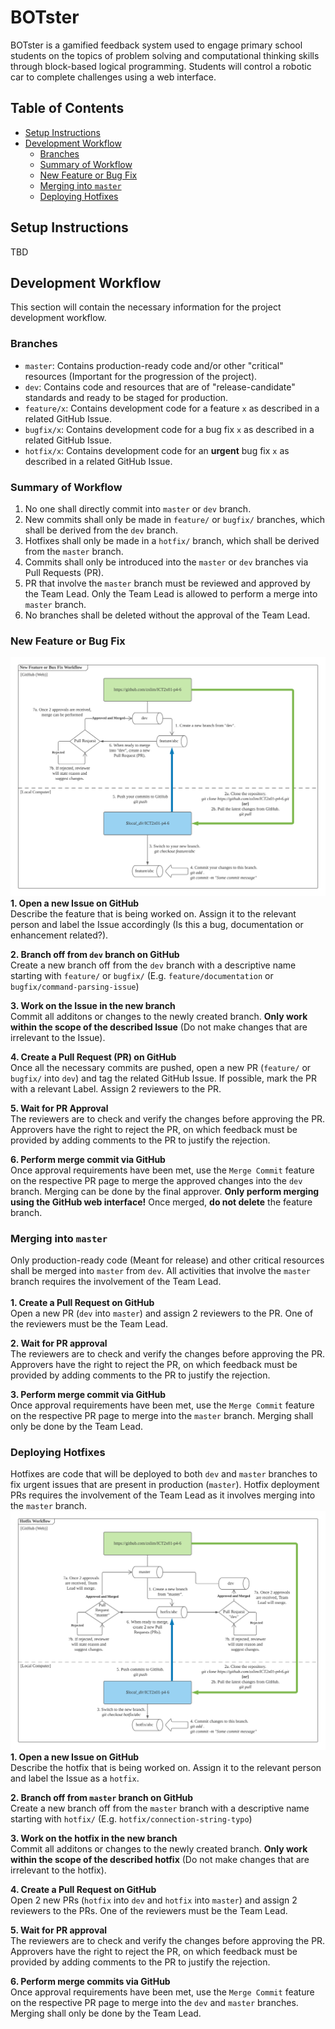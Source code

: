 # BOTster
BOTster is a gamified feedback system used to engage primary school students on the topics of problem solving and computational thinking skills through block-based logical programming. Students will control a robotic car to complete challenges using a web interface.

## Table of Contents
- [Setup Instructions](#setup-instructions)
- [Development Workflow](#development-workflow)
    - [Branches](#branches)
    - [Summary of Workflow](#summary-of-workflow)
    - [New Feature or Bug Fix](#new-feature-or-bug-fix)
    - [Merging into `master`](#merging-into-master)
    - [Deploying Hotfixes](#deploying-hotfixes)

## Setup Instructions
TBD

## Development Workflow
This section will contain the necessary information for the project development workflow.

### Branches
- `master`: Contains production-ready code and/or other "critical" resources (Important for the progression of the project).
- `dev`: Contains code and resources that are of "release-candidate" standards and ready to be staged for production.
- `feature/x`: Contains development code for a feature `x` as described in a related GitHub Issue.
- `bugfix/x`: Contains development code for a bug fix `x` as described in a related GitHub Issue.
- `hotfix/x`: Contains development code for an **urgent** bug fix `x` as described in a related GitHub Issue.

### Summary of Workflow
1. No one shall directly commit into `master` or `dev` branch.
2. New commits shall only be made in `feature/` or `bugfix/` branches, which shall be derived from the `dev` branch.
3. Hotfixes shall only be made in a `hotfix/` branch, which shall be derived from the `master` branch.
4. Commits shall only be introduced into the `master` or `dev` branches via Pull Requests (PR).
5. PR that involve the `master` branch must be reviewed and approved by the Team Lead. Only the Team Lead is allowed to perform a merge into `master` branch.
6. No branches shall be deleted without the approval of the Team Lead.

### New Feature or Bug Fix
![Feature/Bug Fix Workflow Diagram](docs/workflow_newfeature.png)
<br />
**1. Open a new Issue on GitHub**
<br />
Describe the feature that is being worked on. Assign it to the relevant person and label the Issue accordingly (Is this a bug, documentation or enhancement related?).

**2. Branch off from `dev` branch on GitHub**
<br />
Create a new branch off from the `dev` branch with a descriptive name starting with `feature/` or `bugfix/` (E.g. `feature/documentation` or `bugfix/command-parsing-issue`)

**3. Work on the Issue in the new branch**
<br />
Commit all additons or changes to the newly created branch. **Only work within the scope of the described Issue** (Do not make changes that are irrelevant to the Issue).

**4. Create a Pull Request (PR) on GitHub**
<br />
Once all the necessary commits are pushed, open a new PR (`feature/` or `bugfix/` into `dev`) and tag the related GitHub Issue. If possible, mark the PR with a relevant Label. Assign 2 reviewers to the PR.

**5. Wait for PR Approval**
<br />
The reviewers are to check and verify the changes before approving the PR. Approvers have the right to reject the PR, on which feedback must be provided by adding comments to the PR to justify the rejection.

**6. Perform merge commit via GitHub**
<br />
Once approval requirements have been met, use the `Merge Commit` feature on the respective PR page to merge the approved changes into the `dev` branch. Merging can be done by the final approver. **Only perform merging using the GitHub web interface!** Once merged, **do not delete** the feature branch.

### Merging into `master`
Only production-ready code (Meant for release) and other critical resources shall be merged into `master` from `dev`. All activities that involve the `master` branch requires the involvement of the Team Lead.
<br /><br />
**1. Create a Pull Request on GitHub**
<br />
Open a new PR (`dev` into `master`) and assign 2 reviewers to the PR. One of the reviewers must be the Team Lead.

**2. Wait for PR approval**
<br />
The reviewers are to check and verify the changes before approving the PR. Approvers have the right to reject the PR, on which feedback must be provided by adding comments to the PR to justify the rejection.

**3. Perform merge commit via GitHub**
<br />
Once approval requirements have been met, use the `Merge Commit` feature on the respective PR page to merge into the `master` branch. Merging shall only be done by the Team Lead.

### Deploying Hotfixes
Hotfixes are code that will be deployed to both `dev` and `master` branches to fix urgent issues that are present in production (`master`). Hotfix deployment PRs requires the involvement of the Team Lead as it involves merging into the `master` branch.
<br />
![Hotfix Workflow Diagram](docs/workflow_hotfix.png)
<br />
**1. Open a new Issue on GitHub**
<br />
Describe the hotfix that is being worked on. Assign it to the relevant person and label the Issue as a `hotfix`.

**2. Branch off from `master` branch on GitHub**
<br />
Create a new branch off from the `master` branch with a descriptive name starting with `hotfix/` (E.g. `hotfix/connection-string-typo`)

**3. Work on the hotfix in the new branch**
<br />
Commit all additons or changes to the newly created branch. **Only work within the scope of the described hotfix** (Do not make changes that are irrelevant to the hotfix).

**4. Create a Pull Request on GitHub**
<br />
Open 2 new PRs (`hotfix` into `dev` and `hotfix` into `master`) and assign 2 reviewers to the PRs. One of the reviewers must be the Team Lead.

**5. Wait for PR approval**
<br />
The reviewers are to check and verify the changes before approving the PR. Approvers have the right to reject the PR, on which feedback must be provided by adding comments to the PR to justify the rejection.

**6. Perform merge commits via GitHub**
<br />
Once approval requirements have been met, use the `Merge Commit` feature on the respective PR page to merge into the `dev` and `master` branches. Merging shall only be done by the Team Lead.
